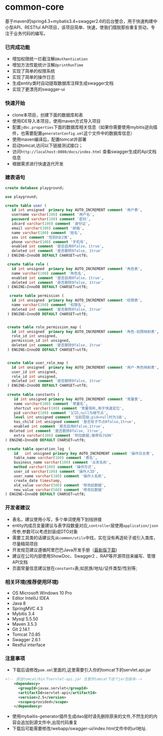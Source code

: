 # common-core
基于maven的spring4.3+mybatis3.4+swagger2.6的后台整合，用于快速构建中小型API、RESTful API项目，该项目简单、快速，使我们摆脱那些重复劳动，专注于业务代码的编写。


### 已完成功能
- 增加权限统一拦截注解`@Authentication`
- 增加方法性能统计注解`@printRunTime`
- 实现了简单的权限系统
- 实现了简单的操作日志
- 生成entity类时自动提取数据库注释生成swagger文档
- 实现了更漂亮的swagger-ui

### 快速开始
- clone本项目，创建下面的数据库和表
- 使用IDE导入本项目，使用maven方式导入项目
- 配置`jdbc.properties`下面的数据库相关信息（如果你需要使用mybitis逆向插件，也需要配置`generatorConfig.xml`这个文件中的数据库信息）
- 使用maven编译后，配置tomcat并部署
- 启动tomcat,访问以下链接测试接口；
- 访问`http://localhost:8080/docs/index.html` 查看swagger生成的Api文档信息
- 根据需求进行快速迭代开发

### 建表语句
```sql
create database playground;

use playground;

create table user (
   id int unsigned  primary key AUTO_INCREMENT comment '用户表',
   username varchar(100) comment '用户名',
   password varchar(100) comment '密码',
   idcard varchar(100) comment '身份证',
   email varchar(100) comment '邮箱',
   name varchar(100) comment '姓名',
   sex int comment '性别0女2男',
   phone varchar(100) comment '手机号',
   enabled int comment '是否启用0false，1true',
   deleted int comment '是否删除0false, 1true'
 ) ENGINE=InnoDB DEFAULT CHARSET=utf8;

 create table role (
   id int unsigned  primary key AUTO_INCREMENT comment '角色表',
   name varchar(100) comment '角色名',
   enabled int comment '是否启用0false，1true',
   deleted int comment '是否删除0false, 1true'
 ) ENGINE=InnoDB DEFAULT CHARSET=utf8;

  create table permission (
   id int unsigned  primary key AUTO_INCREMENT comment '权限表',
   name varchar(100) comment '权限名',
   deleted int comment '是否删除0false, 1true'
 ) ENGINE=InnoDB DEFAULT CHARSET=utf8;


 create table role_permission_map (
   id int unsigned  primary key AUTO_INCREMENT comment '角色-权限映射表',
   role_id int unsigned,
   permission_id int unsigned,
   deleted int comment '是否删除0false, 1true'
 ) ENGINE=InnoDB DEFAULT CHARSET=utf8;


 create table user_role_map (
   id int unsigned  primary key AUTO_INCREMENT comment '用户-角色映射表',
   user_id int unsigned,
   role_id int unsigned,
   deleted int comment '是否删除0false, 1true'
 ) ENGINE=InnoDB DEFAULT CHARSET=utf8;
 
 create table constants (
	id int unsigned primary key AUTO_INCREMENT comment '常量表',
	name varchar(100) comment '常量名',
	shortcut varchar(100) comment '常量简称,用于快速定位',
	pid varchar(100) comment '父ID,null为根节点',
	level int unsigned comment '当前层级;pid=null时为1级',
	has_child int unsigned comment '是否有子节点0false,1true',
	enabled int comment '是否启用0false,1true',
  deleted int comment '是否删除0false, 1true',
	extra varchar(300) comment '附加数据;推荐存JSON'
) ENGINE=InnoDB DEFAULT CHARSET=utf8;

 create table operation_log  (
	id   int unsigned primary key AUTO_INCREMENT comment '操作日志表',
	table_name varchar(100) comment '表名',
	business_name varchar(100) comment '业务名称',
	method varchar(100) comment '操作方式',
	user_id varchar(100) comment '操作人ID',
	user_name varchar(100) comment '操作人名称',
	create_date timestamp,
	old_value varchar(500) comment '修改前数据',
	new_value varchar(500) comment '修改后数据'
) ENGINE=InnoDB DEFAULT CHARSET=utf8;

```


### 开发者建议
- 表名，建议使用小写，多个单词使用下划线拼接
- entity内成员变量建议与表字段数量对应,`controller`层使用`application/json`传参,参数可以考虑封装成DTO对象
- 需要工具类的话建议先从`common/utils`中找，实在没有再造轮子或引入类库，尽量精简项目
- 开发规范建议遵循阿里巴巴Java开发手册（[最新版下载](https://github.com/lihengming/java-codes/blob/master/shared-resources/%E9%98%BF%E9%87%8C%E5%B7%B4%E5%B7%B4Java%E5%BC%80%E5%8F%91%E6%89%8B%E5%86%8CV1.2.0.pdf))
- 建议在公司内部使用ShowDoc、Swagger2 、RAP等开源项目来编写、管理API文档
- 页面常量信息建议放在`constants`表;如民族/地址/证件类型/性别等;


### 相关环境(推荐使用环境)
- OS Microsoft Windows 10 Pro
- Editor IntelliJ IDEA
- Java 8
- SpringMVC 4.3
- Mybitis 3.4
- Mysql 5.5.50
- Maven 3.5.3
- Git 2.14.1
- Tomcat 7.0.85
- Swagger 2.6.1
- Restful interface


### 注意事项
- 下载后请修改`pom.xml`里面的,这里需要引入你的tomcat下的servlet.api.jar
```xml 
<!-- 添加tomcat/bin下servlet-api.jar 注意你tomcat下这个jar包版本-->
    <dependency>
      <groupId>javax.servlet</groupId>
      <artifactId>servlet-api</artifactId>
      <version>2.5</version>
      <scope>provided</scope>
    </dependency>
```
- 使用mybaitis-generator插件生成dao层时请先删除原来的文件,不然生的的内容会追加到源文件中,出现代码重复
- 下载后可能需要修改/webapp/swagger-ui/index.html文件中的url地址.
